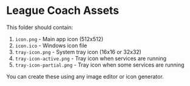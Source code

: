 # League Coach Assets

This folder should contain:

1. `icon.png` - Main app icon (512x512)
2. `icon.ico` - Windows icon file
3. `tray-icon.png` - System tray icon (16x16 or 32x32)
4. `tray-icon-active.png` - Tray icon when services are running
5. `tray-icon-partial.png` - Tray icon when some services are running

You can create these using any image editor or icon generator.